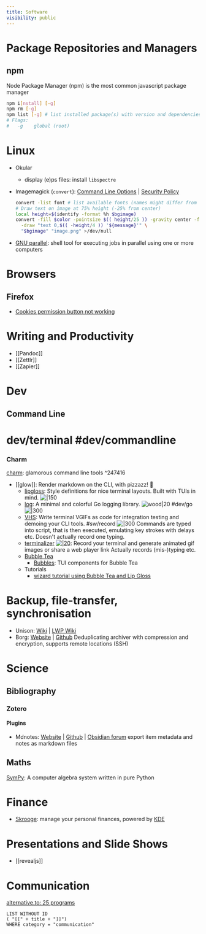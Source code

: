 ```yaml
---
title: Software
visibility: public
---
```


# Package Repositories and Managers

## npm

Node Package Manager (npm) is the most common javascript package manager

```bash
npm i[nstall] [-g]
npm rm [-g]
npm list [-g] # list installed package(s) with version and dependencies
# Flags:
#   -g    global (root)
```

# Linux

- Okular
    - display (e)ps files: install `libspectre`
- Imagemagick (`convert`): [Command Line Options](https://imagemagick.org/script/command-line-options.php) | [Security Policy](https://imagemagick.org/script/security-policy.php)

  ```bash
  convert -list font # list available fonts (names might differ from other sources, so check these)
  # Draw text on image at 75% height (-25% from center)
  local height=$(identify -format %h $bgimage)
  convert -fill $color -pointsize $(( height/25 )) -gravity center -font "DejaVu-Sans"\
    -draw "text 0,$(( -height/4 )) '${message}'" \
    "$bgimage" "image.png" >/dev/null

  ```

- [GNU parallel](https://www.gnu.org/software/parallel/): shell tool for executing jobs in parallel using one or more computers

# Browsers

## Firefox

- [Cookies permission button not working](https://support.mozilla.org/en-US/questions/1249232)

# Writing and Productivity

- [[Pandoc]]
- [[Zettlr]]
- [[Zapier]]

# Dev

## Command Line

# dev/terminal #dev/commandline

### Charm

[charm](https://charm.sh/): glamorous command line tools ^247416

- [[glow]]: Render markdown on the CLI, with pizzazz! 💅
    - [lipgloss](https://github.com/charmbracelet/lipgloss): Style definitions for nice terminal layouts. Built with TUIs in mind. ![|150](https://camo.githubusercontent.com/5ed63e6b61ddcea9575c0b0eefd373c8f085f4594e323fe60c39ce3bbcc27d81/68747470733a2f2f73747566662e636861726d2e73682f6c6970676c6f73732f6c6970676c6f73732d6578616d706c652e706e67)
    - [log](https://github.com/charmbracelet/log): A minimal and colorful Go logging library. ![wood|20](https://github.githubassets.com/images/icons/emoji/unicode/1fab5.png) #dev/go ![|300](https://github.com/charmbracelet/log/raw/main/demo.gif)
    - [VHS](https://github.com/charmbracelet/vhs): Write terminal VGIFs as code for integration testing and demoing your CLI tools. #sw/record
      ![|300](https://camo.githubusercontent.com/1f2b0c758369c054538b7881b5d700739f2c37d2201f60ea26ad9311a7f88487/68747470733a2f2f73747566662e636861726d2e73682f7668732f6578616d706c65732f6e656f66657463685f332e676966)
      Commands are typed into script, that is then executed, emulating key strokes with delays etc. Doesn't actually record one typing.
    - [terminalizer](https://terminalizer.com)  [![|20](github.png)](https://github.com/faressoft/terminalizer): Record your terminal and generate animated gif images or share a web player link
      Actually records (mis-)typing etc.
    - [Bubble Tea](https://github.com/charmbracelet/bubbletea)
        - [Bubbles](https://github.com/charmbracelet/bubbles): TUI components for Bubble Tea
    - Tutorials
        - [wizard tutorial using Bubble Tea and Lip Gloss](https://github.com/charmbracelet/wizard-tutorial)

# Backup, file-transfer, synchronisation

- Unison: [Wiki](https://en.wikipedia.org/wiki/Unison_(software)) | [LWP Wiki](https://lwpwiki.webhosting.rug.nl/index.php/Syncing_files_with_unison)
- Borg: [Website](https://www.borgbackup.org/) | [Github](https://github.com/borgbackup/borg)
  Deduplicating archiver with compression and encryption, supports remote locations (SSH)

# Science

## Bibliography

### Zotero

#### Plugins

- Mdnotes: [Website](https://argentinaos.com/zotero-mdnotes/docs/quick-start-guide/) | [Github](https://github.com/argenos/zotero-mdnotes) | [Obsidian forum](https://forum.obsidian.md/t/zotero-plugin-to-export-metadata-and-notes-to-markdown/3781)
  export item metadata and notes as markdown files

## Maths

[SymPy](https://www.sympy.org/en/index.html): A computer algebra system written in pure Python

# Finance

- [Skrooge](https://skrooge.org/): manage your personal finances, powered by [KDE](http://www.kde.org)

# Presentations and Slide Shows

- [[revealjs]]

# Communication

[alternative.to: 25 programs](https://alternativeto.net/software/matrix-org/)

```dataview
LIST WITHOUT ID
( "[[" + title + "]]")
WHERE category = "communication"
```
